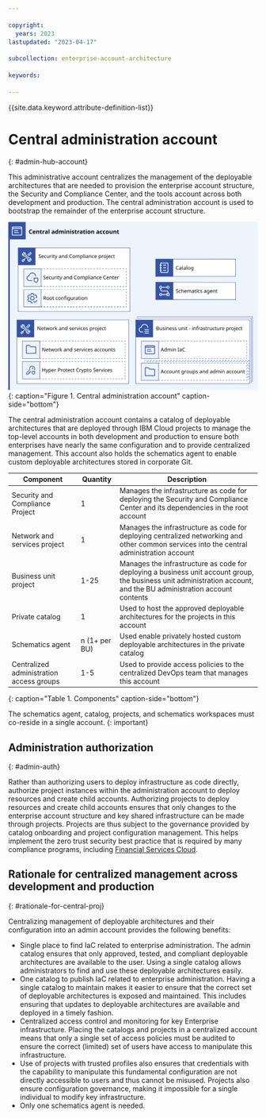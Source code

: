 ```yaml
---

copyright:
  years: 2023
lastupdated: "2023-04-17"

subcollection: enterprise-account-architecture

keywords:

---
```


{{site.data.keyword.attribute-definition-list}}

# Central administration account
{: #admin-hub-account}

This administrative account centralizes the management of the deployable architectures that are needed to provision the enterprise account structure, the Security and Compliance Center, and the tools account across both development and production. The central administration account is used to bootstrap the remainder of the enterprise account structure.

![Central administration diagram. All of the information is conveyed in the surrounding text](images/admin-hub.svg){: caption="Figure 1. Central administration account" caption-side="bottom"}

The central administration account contains a catalog of deployable architectures that are deployed through IBM Cloud projects to manage the top-level accounts in both development and production to ensure both enterprises have nearly the same configuration and to provide centralized management. This account also holds the schematics agent to enable custom deployable architectures stored in corporate Git.

| Component | Quantity | Description |
|-----------|--------------|----|
| Security and Compliance Project | 1 |  Manages the infrastructure as code for deploying the Security and Compliance Center and its dependencies in the root account |
| Network and services project | 1 | Manages the infrastructure as code for deploying centralized networking and other common services into the central administration account |
| Business unit project | 1-25 | Manages the infrastructure as code for deploying a business unit account group, the business unit administration account, and the BU administration account contents |
| Private catalog | 1 | Used to host the approved deployable architectures for the projects in this account |
| Schematics agent | n (1+ per BU) | Used enable privately hosted custom deployable architectures in the private catalog |
| Centralized administration access groups | 1-5 | Used to provide access policies to the centralized DevOps team that manages this account |
{: caption="Table 1. Components" caption-side="bottom"}

The schematics agent, catalog, projects, and schematics workspaces must co-reside in a single account.
{: important}

## Administration authorization
{: #admin-auth}

Rather than authorizing users to deploy infrastructure as code directly, authorize project instances within the administration account to deploy resources and create child accounts. Authorizing projects to deploy resources and create child accounts ensures that only changes to the enterprise account structure and key shared infrastructure can be made through projects. Projects are thus subject to the governance provided by catalog onboarding and project configuration management. This helps implement the zero trust security best practice that is required by many compliance programs, including [Financial Services Cloud](/docs/framework-financial-services?topic=framework-financial-services-best-practices#best-practices-zero-trust).

## Rationale for centralized management across development and production
{: #rationale-for-central-proj}

Centralizing management of deployable architectures and their configuration into an admin account provides the following benefits:

- Single place to find IaC related to enterprise administration. The admin catalog ensures that only approved, tested, and compliant deployable architectures are available to the user. Using a single catalog allows administrators to find and use these deployable architectures easily.
- One catalog to publish IaC related to enterprise administration. Having a single catalog to maintain makes it easier to ensure that the correct set of deployable architectures is exposed and maintained. This includes ensuring that updates to deployable architectures are available and deployed in a timely fashion.
- Centralized access control and monitoring for key Enterprise infrastructure. Placing the catalogs and projects in a centralized account means that only a single set of access policies must be audited to ensure the correct (limited) set of users have access to manipulate this infrastructure.
- Use of projects with trusted profiles also ensures that credentials with the capability to manipulate this fundamental configuration are not directly accessible to users and thus cannot be misused.  Projects also ensure configuration governance, making it impossible for a single individual to modify key infrastructure.
- Only one schematics agent is needed.

